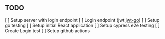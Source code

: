 ## TODO
[ ] Setup server with login endpoint
	[ ] Login endpoint (jwt [jwt-go](https://github.com/dgrijalva/jwt-go))
	[ ] Setup go testing
[ ] Setup initial React application
[ ] Setup cypress e2e testing
	[ ] Create Login test
[ ] Setup github actions
